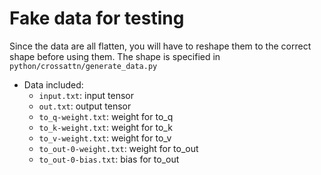 # Fake data for testing
Since the data are all flatten, you will have to reshape them to the correct shape before using them. The shape is specified in `python/crossattn/generate_data.py`
- Data included:
    - `input.txt`: input tensor
    - `out.txt`: output tensor
    - `to_q-weight.txt`: weight for to_q
    - `to_k-weight.txt`: weight for to_k
    - `to_v-weight.txt`: weight for to_v
    - `to_out-0-weight.txt`: weight for to_out
    - `to_out-0-bias.txt`: bias for to_out